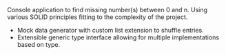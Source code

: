 Console application to find missing number(s) between 0 and n.
Using various SOLID principles fitting to the complexity of the project.

- Mock data generator with custom list extension to shuffle entries.
- Extensible generic type interface allowing for multiple implementations based on type.
